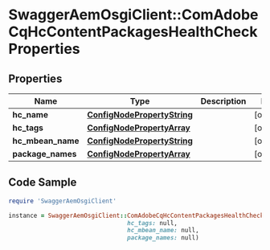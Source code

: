 # SwaggerAemOsgiClient::ComAdobeCqHcContentPackagesHealthCheckProperties

## Properties

Name | Type | Description | Notes
------------ | ------------- | ------------- | -------------
**hc_name** | [**ConfigNodePropertyString**](ConfigNodePropertyString.md) |  | [optional] 
**hc_tags** | [**ConfigNodePropertyArray**](ConfigNodePropertyArray.md) |  | [optional] 
**hc_mbean_name** | [**ConfigNodePropertyString**](ConfigNodePropertyString.md) |  | [optional] 
**package_names** | [**ConfigNodePropertyArray**](ConfigNodePropertyArray.md) |  | [optional] 

## Code Sample

```ruby
require 'SwaggerAemOsgiClient'

instance = SwaggerAemOsgiClient::ComAdobeCqHcContentPackagesHealthCheckProperties.new(hc_name: null,
                                 hc_tags: null,
                                 hc_mbean_name: null,
                                 package_names: null)
```


